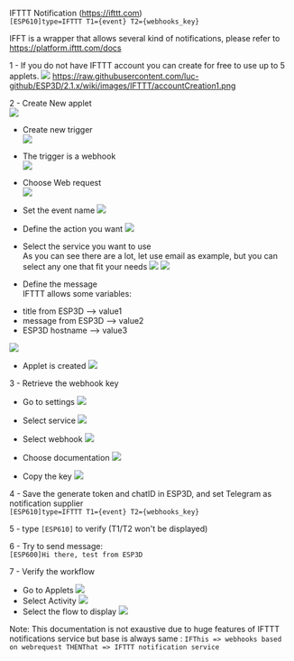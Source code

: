 IFTTT Notification (https://ifttt.com)      
`[ESP610]type=IFTTT T1={event} T2={webhooks_key}`

IFFT is a wrapper that allows several kind of notifications, please refer to https://platform.ifttt.com/docs

1 - If you do not have IFTTT account you can create for free to use up to 5 applets.
![](https://raw.githubusercontent.com/luc-github/ESP3D/2.1.x/wiki/images/IFTTT/accountCreation1.png)
    https://raw.githubusercontent.com/luc-github/ESP3D/2.1.x/wiki/images/IFTTT/accountCreation1.png

2 - Create New applet   
![](https://raw.githubusercontent.com/luc-github/ESP3D/2.1.x/wiki/images/IFTTT/createWebHook1.png)

 * Create new trigger   
  ![](https://raw.githubusercontent.com/luc-github/ESP3D/2.1.x/wiki/images/IFTTT/createWebHook2.png)

 * The trigger is a webhook   
  ![](https://raw.githubusercontent.com/luc-github/ESP3D/2.1.x/wiki/images/IFTTT/createWebHook3.png)

 * Choose Web request  
  ![](https://raw.githubusercontent.com/luc-github/ESP3D/2.1.x/wiki/images/IFTTT/createWebHook4.png)

 * Set the event name
  ![](https://raw.githubusercontent.com/luc-github/ESP3D/2.1.x/wiki/images/IFTTT/createWebHook5.png)

 * Define the action you want
   ![](https://raw.githubusercontent.com/luc-github/ESP3D/2.1.x/wiki/images/IFTTT/createWebHook6.png)

 * Select the service you want to use   
  As you can see there are a lot, let use email as example, but you can select any one that fit your needs
  ![](https://raw.githubusercontent.com/luc-github/ESP3D/2.1.x/wiki/images/IFTTT/createWebHook7.png)
  ![](https://raw.githubusercontent.com/luc-github/ESP3D/2.1.x/wiki/images/IFTTT/createWebHook8.png)

 * Define the message   
  IFTTT allows some variables:
  - title from ESP3D --> value1  
  - message from ESP3D --> value2  
  - ESP3D hostname --> value3   
 
  ![](https://raw.githubusercontent.com/luc-github/ESP3D/2.1.x/wiki/images/IFTTT/createWebHook9.png)

 * Applet is created
  ![](https://raw.githubusercontent.com/luc-github/ESP3D/2.1.x/wiki/images/IFTTT/createWebHook11.png)

3 - Retrieve the webhook key
  * Go to settings
   ![](https://raw.githubusercontent.com/luc-github/ESP3D/2.1.x/wiki/images/IFTTT/createWebHook12.png)

 * Select service
   ![](https://raw.githubusercontent.com/luc-github/ESP3D/2.1.x/wiki/images/IFTTT/manageservice.png) 
 
 * Select webhook
   ![](https://raw.githubusercontent.com/luc-github/ESP3D/2.1.x/wiki/images/IFTTT/manageservice1.png) 

 * Choose documentation
   ![](https://raw.githubusercontent.com/luc-github/ESP3D/2.1.x/wiki/images/IFTTT/manageservice2.png)

 * Copy the key
   ![](https://raw.githubusercontent.com/luc-github/ESP3D/2.1.x/wiki/images/IFTTT/manageservice3.png) 

4 - Save the generate token and chatID in ESP3D, and set Telegram as notification supplier    
`[ESP610]type=IFTTT T1={event} T2={webhooks_key}` 

5 - type `[ESP610]` to verify (T1/T2 won't be displayed)   

6 - Try to send message:   
`[ESP600]Hi there, test from ESP3D`

7 - Verify the workflow
 * Go to Applets
   ![](https://raw.githubusercontent.com/luc-github/ESP3D/2.1.x/wiki/images/IFTTT/applets.png) 
 * Select Activity
   ![](https://raw.githubusercontent.com/luc-github/ESP3D/2.1.x/wiki/images/IFTTT/activity1.png) 
 * Select the flow to display
   ![](https://raw.githubusercontent.com/luc-github/ESP3D/2.1.x/wiki/images/IFTTT/activity2.png) 
  

Note: This documentation is not exaustive due to huge features of IFTTT notifications service but base is always same :
    ```
    IFThis => webhooks based on webrequest
    THENThat => IFTTT notification service
    ```